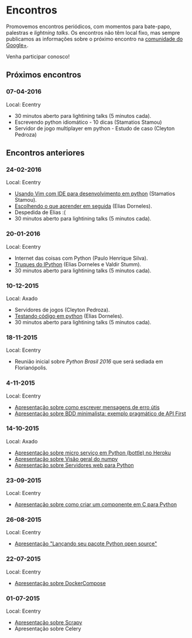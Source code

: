 # Encontros

Promovemos encontros periódicos, com momentos para bate-papo, palestras e _lightning talks_. Os encontros não têm local fixo, mas sempre publicamos as informações sobre o próximo encontro na  [comunidade do Google+](https://plus.google.com/communities/103743339273138251517).

Venha participar conosco!


## Próximos encontros

### 07-04-2016

Local: Ecentry

* 30 minutos aberto para lightining talks (5 minutos cada).
* Escrevendo python idiomático - 10 dicas (Stamatios Stamou)
* Servidor de jogo multiplayer em python - Estudo de caso (Cleyton Pedroza)


## Encontros anteriores

### 24-02-2016

Local: Ecentry

* [Usando Vim com IDE para desenvolvimento em python](https://github.com/ssjunior/vim-ide-presentation) (Stamatios Stamou).
* [Escolhendo o que aprender em seguida](https://speakerdeck.com/eliasdorneles/escolhendo-o-que-aprender-em-seguida) (Elias Dorneles).
* Despedida de Elias :(
* 30 minutos aberto para lightining talks (5 minutos cada).

### 20-01-2016

Local: Ecentry

* Internet das coisas com Python (Paulo Henrique Silva).
* [Truques do IPython](https://speakerdeck.com/eliasdorneles/truques-do-ipython) (Elias Dorneles e Valdir Stumm).
* 30 minutos aberto para lightining talks (5 minutos cada).

### 10-12-2015

Local: Axado

* Servidores de jogos (Cleyton Pedroza).
* [Testando código em python](https://speakerdeck.com/eliasdorneles/testando-codigo-em-python) (Elias Dorneles).
* 30 minutos aberto para lightining talks (5 minutos cada).

### 18-11-2015

Local: Ecentry

* Reunião inicial sobre *Python Brasil 2016* que será sediada em Florianópolis.

### 4-11-2015

Local: Ecentry

* [Apresentação sobre como escrever mensagens de erro útis](https://speakerdeck.com/eliasdorneles/como-escrever-mensagens-de-erro-uteis)
* [Apresentação sobre BDD minimalista: exemplo pragmático de API First](http://www.slideshare.net/MarcioMarchini/bddnamoroon)

### 14-10-2015

Local: Axado

* [Apresentação sobre micro serviço em Python (bottle) no Heroku](http://www.slideshare.net/MarcioMarchini/01bping)
* [Apresentação sobre Visão geral do numpy](http://nbviewer.ipython.org/github/scipy-latinamerica/scipyla2016/blob/master/presentation/python-floripa/numpy_mini_talk.ipynb)
* [Apresentação sobre Servidores web para Python](http://www.slideshare.net/AugustoHack/writing-server-in-python)

### 23-09-2015

Local: Ecentry

* [Apresentação sobre como criar um componente em C para Python](https://github.com/hackaugusto/httpparser.py)

### 26-08-2015

Local: Ecentry

* [Apresentação "Lançando seu pacote Python open source"](https://speakerdeck.com/eliasdorneles/lancando-seu-pacote-python-open-source)

### 22-07-2015

Local: Ecentry

- [Apresentação sobre DockerCompose](http://pt.slideshare.net/feliperuhland/docker-compose)

### 01-07-2015

Local: Ecentry

* [Apresentação sobre Scrapy](https://speakerdeck.com/eliasdorneles/explorando-scrapy-alem-do-tutorial)
* Apresentação sobre Celery
